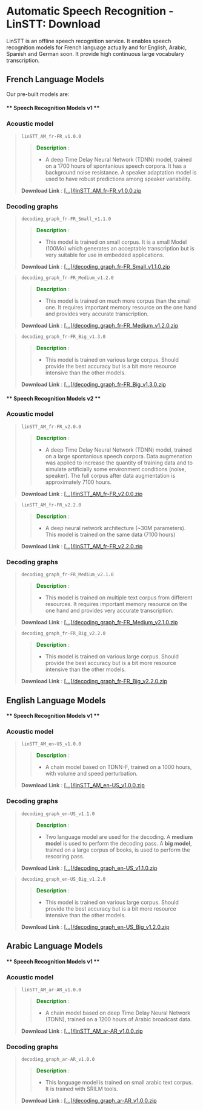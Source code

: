 # Automatic Speech Recognition - LinSTT: Download

LinSTT is an offline speech recognition service. It enables speech recognition models for French language actually and for English, Arabic, Spanish and German soon. It provide high continuous large vocabulary transcription.

## French Language Models
Our pre-built models are:


<!-- tabs:start -->

#### ** Speech Recognition Models v1 **


### Acoustic model
>  `linSTT_AM_fr-FR_v1.0.0`  <br>
>>  <b  style="color:green;">Description</b> :
>> - A deep Time Delay Neural Network (TDNN) model, trained on a 1700 hours of spontanious speech corpora. It has a background noise resistance. A speaker adaptation model is used to have robust predictions among speaker variability.
>
>   **Download Link** : [\[...\]/linSTT_AM_fr-FR_v1.0.0.zip](https://dl.linto.ai/downloads/model-distribution/acoustic-models/fr-FR/linSTT_AM_fr-FR_v1.0.0.zip)


### Decoding graphs
>  `decoding_graph_fr-FR_Small_v1.1.0`  <br>
>>  <b  style="color:green;">Description</b> :
>> - This model is trained on small corpus. It is a small Model (100Mo) which generates an acceptable transcription but is very suitable for use in embedded applications.
>
>   **Download Link** : [\[...\]/decoding_graph_fr-FR_Small_v1.1.0.zip](https://dl.linto.ai/downloads/model-distribution/decoding-graphs/LVCSR/fr-FR/decoding_graph_fr-FR_Small_v1.1.0.zip)


>  `decoding_graph_fr-FR_Medium_v1.2.0`  <br>
>>  <b  style="color:green;">Description</b> :
>> - This model is trained on much more corpus than the small one. It requires important memory resource on the one hand and provides very accurate transcription.
>
>   **Download Link** : [\[...\]/decoding_graph_fr-FR_Medium_v1.2.0.zip](https://dl.linto.ai/downloads/model-distribution/decoding-graphs/LVCSR/fr-FR/decoding_graph_fr-FR_Medium_v1.2.0.zip)


>  `decoding_graph_fr-FR_Big_v1.3.0`  <br>
>>  <b  style="color:green;">Description</b> :
>> - This model is trained on various large corpus. Should provide the best accuracy but is a bit more resource intensive than the other models.
>
>   **Download Link** : [\[...\]/decoding_graph_fr-FR_Big_v1.3.0.zip](https://dl.linto.ai/downloads/model-distribution/decoding-graphs/LVCSR/fr-FR/decoding_graph_fr-FR_Big_v1.3.0.zip)






#### ** Speech Recognition Models v2 **


### Acoustic model
>  `linSTT_AM_fr-FR_v2.0.0`  <br>
>>  <b  style="color:green;">Description</b> :
>> - A deep Time Delay Neural Network (TDNN) model, trained on a large spontanious speech corpora. Data augmenation was applied to increase the quantity of training data and to simulate artificially some environment conditions (noise, speaker). The full corpus after data augmentation is approximately 7100 hours.
>
>   **Download Link** : [\[...\]/linSTT_AM_fr-FR_v2.0.0.zip](https://dl.linto.ai/downloads/model-distribution/acoustic-models/fr-FR/linSTT_AM_fr-FR_v2.0.0.zip)

>  `linSTT_AM_fr-FR_v2.2.0`  <br>
>>  <b  style="color:green;">Description</b> :
>> - A deep neural network architecture (~30M parameters). This model is trained on the same data (7100 hours)
>
>   **Download Link** : [\[...\]/linSTT_AM_fr-FR_v2.2.0.zip](https://dl.linto.ai/downloads/model-distribution/acoustic-models/fr-FR/linSTT_AM_fr-FR_v2.2.0.zip)

### Decoding graphs
>  `decoding_graph_fr-FR_Medium_v2.1.0`  <br>
>>  <b  style="color:green;">Description</b> :
>> - This model is trained on multiple text corpus from different resources. It requires important memory resource on the one hand and provides very accurate transcription.
>
>   **Download Link** : [\[...\]/decoding_graph_fr-FR_Medium_v2.1.0.zip](https://dl.linto.ai/downloads/model-distribution/decoding-graphs/LVCSR/fr-FR/decoding_graph_fr-FR_Medium_v2.1.0.zip)


>  `decoding_graph_fr-FR_Big_v2.2.0`  <br>
>>  <b  style="color:green;">Description</b> :
>> - This model is trained on various large corpus. Should provide the best accuracy but is a bit more resource intensive than the other models.
>
>   **Download Link** : [\[...\]/decoding_graph_fr-FR_Big_v2.2.0.zip](https://dl.linto.ai/downloads/model-distribution/decoding-graphs/LVCSR/fr-FR/decoding_graph_fr-FR_Big_v2.2.0.zip)



<!-- tabs:end -->




## English Language Models

<!-- tabs:start -->

#### ** Speech Recognition Models v1 **


### Acoustic model
>  `linSTT_AM_en-US_v1.0.0`  <br>
>>  <b  style="color:green;">Description</b> :
>> - A chain model based on TDNN-F, trained on a 1000 hours, with volume and speed perturbation.
>
>   **Download Link** : [\[...\]/linSTT_AM_en-US_v1.0.0.zip](https://dl.linto.ai/downloads/model-distribution/acoustic-models/en-US/linSTT_AM_en-US_v1.0.0.zip)


### Decoding graphs
>  `decoding_graph_en-US_v1.1.0`  <br>
>>  <b  style="color:green;">Description</b> :
>> - Two language model are used for the decoding. A <b> medium model</b> is used to perform the decoding pass. A <b>big model</b>, trained on a large corpus of books, is used to perform the rescoring pass.
>
>   **Download Link** : [\[...\]/decoding_graph_en-US_v1.1.0.zip](https://dl.linto.ai/downloads/model-distribution/decoding-graphs/LVCSR/en-US/decoding_graph_en-US_v1.1.0.zip)


>  `decoding_graph_en-US_Big_v1.2.0`  <br>
>>  <b  style="color:green;">Description</b> :
>> - This model is trained on various large corpus. Should provide the best accuracy but is a bit more resource intensive than the other models.
>
>   **Download Link** : [\[...\]/decoding_graph_en-US_Big_v1.2.0.zip](https://dl.linto.ai/downloads/model-distribution/decoding-graphs/LVCSR/en-US/decoding_graph_en-US_Big_v1.2.0.zip)
<!-- tabs:end -->



## Arabic Language Models

<!-- tabs:start -->

#### ** Speech Recognition Models v1 **


### Acoustic model
>  `linSTT_AM_ar-AR_v1.0.0`  <br>
>>  <b  style="color:green;">Description</b> :
>> - A chain model based on  deep Time Delay Neural Network (TDNN), trained on a 1200 hours of Arabic broadcast data.
>
>   **Download Link** : [\[...\]/linSTT_AM_ar-AR_v1.0.0.zip](https://dl.linto.ai/downloads/model-distribution/acoustic-models/ar-AR/LinSTT_AM_ar-AR_v1.0.0.zip)


### Decoding graphs
>  `decoding_graph_ar-AR_v1.0.0`  <br>
>>  <b  style="color:green;">Description</b> :
>> - This language model is trained on small arabic text corpus. It is trained with SRILM tools.
>
>   **Download Link** : [\[...\]/decoding_graph_ar-AR_v1.0.0.zip](https://dl.linto.ai/downloads/model-distribution/decoding-graphs/LVCSR/ar-AR/decoding_graph_ar-AR_v1.0.0.zip)



<!-- tabs:end -->




















